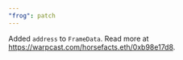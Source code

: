 ```yaml
---
"frog": patch
---
```


Added `address` to `FrameData`. Read more at https://warpcast.com/horsefacts.eth/0xb98e17d8.
